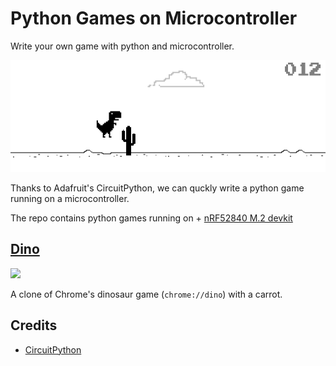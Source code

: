 Python Games on Microcontroller
==============================

Write your own game with python and microcontroller.

![](dino/dino.png)

Thanks to Adafruit's CircuitPython, we can quckly write a python game running on a microcontroller.

The repo contains python games running on + [nRF52840 M.2 devkit](https://store.makerdiary.com/products/nrf52840-m2-developer-kit)
## [Dino](Dino)

[![](dino/dino_with_carrot.gif)](dino)

A clone of Chrome's dinosaur game (`chrome://dino`) with a carrot.

## Credits
+ [CircuitPython](https://github.com/adafruit/circuitpython)